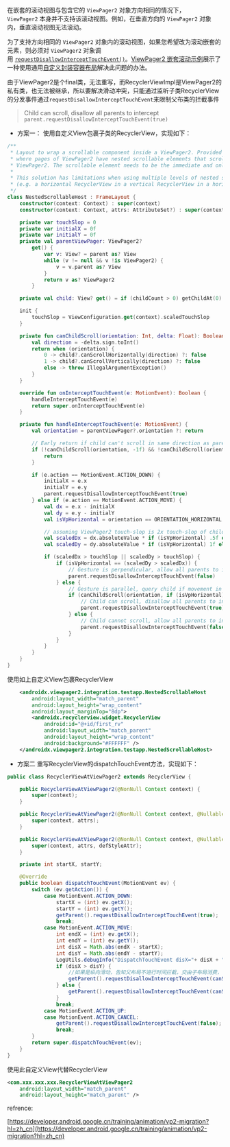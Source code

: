 在嵌套的滚动视图与包含它的 `ViewPager2` 对象方向相同的情况下，`ViewPager2` 本身并不支持该滚动视图。例如，在垂直方向的 `ViewPager2` 对象内，垂直滚动视图无法滚动。

为了支持方向相同的 `ViewPager2` 对象内的滚动视图，如果您希望改为滚动嵌套的元素，则必须对 `ViewPager2` 对象调用 [`requestDisallowInterceptTouchEvent()`](https://developer.android.google.cn/reference/android/view/ViewGroup?hl=zh_cn#requestDisallowInterceptTouchEvent(boolean))。[ViewPager2 嵌套滚动示例](https://github.com/android/views-widgets-samples/blob/master/ViewPager2/app/src/main/res/layout/item_nested_recyclerviews.xml#L43)展示了一种使用通用[自定义封装容器布局](https://github.com/android/views-widgets-samples/blob/master/ViewPager2/app/src/main/java/androidx/viewpager2/integration/testapp/NestedScrollableHost.kt)解决此问题的办法。

由于ViewPager2是个final类，无法重写，而RecyclerViewImpl是ViewPager2的私有类，也无法被继承，所以要解决滑动冲突，只能通过监听子类RecyclerView的分发事件通过`requestDisallowInterceptTouchEvent`来限制父布类的拦截事件

>Child can scroll, disallow all parents to intercept   
  `parent.requestDisallowInterceptTouchEvent(true)`
  
* 方案一：
使用自定义View包裹子类的RecyclerView，实现如下：
```kotlin
/**
 * Layout to wrap a scrollable component inside a ViewPager2. Provided as a solution to the problem
 * where pages of ViewPager2 have nested scrollable elements that scroll in the same direction as
 * ViewPager2. The scrollable element needs to be the immediate and only child of this host layout.
 *
 * This solution has limitations when using multiple levels of nested scrollable elements
 * (e.g. a horizontal RecyclerView in a vertical RecyclerView in a horizontal ViewPager2).
 */
class NestedScrollableHost : FrameLayout {
    constructor(context: Context) : super(context)
    constructor(context: Context, attrs: AttributeSet?) : super(context, attrs)

    private var touchSlop = 0
    private var initialX = 0f
    private var initialY = 0f
    private val parentViewPager: ViewPager2?
        get() {
            var v: View? = parent as? View
            while (v != null && v !is ViewPager2) {
                v = v.parent as? View
            }
            return v as? ViewPager2
        }

    private val child: View? get() = if (childCount > 0) getChildAt(0) else null

    init {
        touchSlop = ViewConfiguration.get(context).scaledTouchSlop
    }

    private fun canChildScroll(orientation: Int, delta: Float): Boolean {
        val direction = -delta.sign.toInt()
        return when (orientation) {
            0 -> child?.canScrollHorizontally(direction) ?: false
            1 -> child?.canScrollVertically(direction) ?: false
            else -> throw IllegalArgumentException()
        }
    }

    override fun onInterceptTouchEvent(e: MotionEvent): Boolean {
        handleInterceptTouchEvent(e)
        return super.onInterceptTouchEvent(e)
    }

    private fun handleInterceptTouchEvent(e: MotionEvent) {
        val orientation = parentViewPager?.orientation ?: return

        // Early return if child can't scroll in same direction as parent
        if (!canChildScroll(orientation, -1f) && !canChildScroll(orientation, 1f)) {
            return
        }

        if (e.action == MotionEvent.ACTION_DOWN) {
            initialX = e.x
            initialY = e.y
            parent.requestDisallowInterceptTouchEvent(true)
        } else if (e.action == MotionEvent.ACTION_MOVE) {
            val dx = e.x - initialX
            val dy = e.y - initialY
            val isVpHorizontal = orientation == ORIENTATION_HORIZONTAL

            // assuming ViewPager2 touch-slop is 2x touch-slop of child
            val scaledDx = dx.absoluteValue * if (isVpHorizontal) .5f else 1f
            val scaledDy = dy.absoluteValue * if (isVpHorizontal) 1f else .5f

            if (scaledDx > touchSlop || scaledDy > touchSlop) {
                if (isVpHorizontal == (scaledDy > scaledDx)) {
                    // Gesture is perpendicular, allow all parents to intercept
                    parent.requestDisallowInterceptTouchEvent(false)
                } else {
                    // Gesture is parallel, query child if movement in that direction is possible
                    if (canChildScroll(orientation, if (isVpHorizontal) dx else dy)) {
                        // Child can scroll, disallow all parents to intercept
                        parent.requestDisallowInterceptTouchEvent(true)
                    } else {
                        // Child cannot scroll, allow all parents to intercept
                        parent.requestDisallowInterceptTouchEvent(false)
                    }
                }
            }
        }
    }
}
```
使用如上自定义View包裹RecyclerView
```xml
    <androidx.viewpager2.integration.testapp.NestedScrollableHost
        android:layout_width="match_parent"
        android:layout_height="wrap_content"
        android:layout_marginTop="8dp">
        <androidx.recyclerview.widget.RecyclerView
            android:id="@+id/first_rv"
            android:layout_width="match_parent"
            android:layout_height="wrap_content"
            android:background="#FFFFFF" />
    </androidx.viewpager2.integration.testapp.NestedScrollableHost>
```


* 方案二
重写RecyclerView的dispatchTouchEvent方法，实现如下：
```java
public class RecyclerViewAtViewPager2 extends RecyclerView {

    public RecyclerViewAtViewPager2(@NonNull Context context) {
        super(context);
    }

    public RecyclerViewAtViewPager2(@NonNull Context context, @Nullable AttributeSet attrs) {
        super(context, attrs);
    }

    public RecyclerViewAtViewPager2(@NonNull Context context, @Nullable AttributeSet attrs, int defStyleAttr) {
        super(context, attrs, defStyleAttr);
    }

    private int startX, startY;

    @Override
    public boolean dispatchTouchEvent(MotionEvent ev) {
        switch (ev.getAction()) {
            case MotionEvent.ACTION_DOWN:
                startX = (int) ev.getX();
                startY = (int) ev.getY();
                getParent().requestDisallowInterceptTouchEvent(true);
                break;
            case MotionEvent.ACTION_MOVE:
                int endX = (int) ev.getX();
                int endY = (int) ev.getY();
                int disX = Math.abs(endX - startX);
                int disY = Math.abs(endY - startY);
                LogUtils.debugInfo("DispatchTouchEvent disX="+ disX + "; disY" + disY + "; canScrollHorizontally(startX - endX) = " + canScrollHorizontally(startX - endX) + "; canScrollVerticallyhttps://developer.android.google.cn/training/animation/vp2-migration?hl=zh_cn(startY - endY)" + canScrollVertically(startY - endY));
                if (disX > disY) {
                    //如果是纵向滑动，告知父布局不进行时间拦截，交由子布局消费，　requestDisallowInterceptTouchEvent(true)
                    getParent().requestDisallowInterceptTouchEvent(canScrollHorizontally(startX - endX));
                } else {
                    getParent().requestDisallowInterceptTouchEvent(canScrollVertically(startX - endX));
                }
                break;
            case MotionEvent.ACTION_UP:
            case MotionEvent.ACTION_CANCEL:
                getParent().requestDisallowInterceptTouchEvent(false);
                break;
        }
        return super.dispatchTouchEvent(ev);
    }
}
```
使用此自定义View代替RecyclerView
```xml
<com.xxx.xxx.xxx.RecyclerViewAtViewPager2
    android:layout_width="match_parent"
    android:layout_height="match_parent" />
```

refrence:

 [https://developer.android.google.cn/training/animation/vp2-migration?hl=zh_cn](https://developer.android.google.cn/training/animation/vp2-migration?hl=zh_cn)
